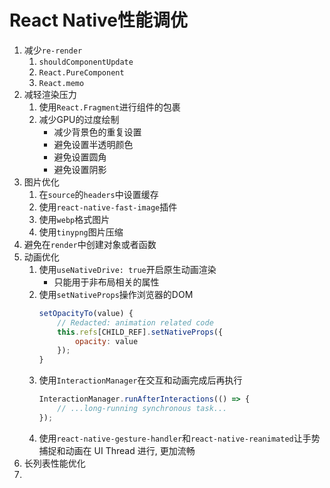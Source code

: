 # React Native性能调优
1. 减少`re-render`
    1. `shouldComponentUpdate`
    2. `React.PureComponent`
    3. `React.memo`
2. 减轻渲染压力
    1. 使用`React.Fragment`进行组件的包裹
    2. 减少GPU的过度绘制
        * 减少背景色的重复设置
        * 避免设置半透明颜色
        * 避免设置圆角
        * 避免设置阴影 
3. 图片优化
    1. 在`source`的`headers`中设置缓存
    2. 使用`react-native-fast-image`插件
    3. 使用`webp`格式图片
    4. 使用`tinypng`图片压缩
4. 避免在`render`中创建对象或者函数
5. 动画优化
    1. 使用`useNativeDrive: true`开启原生动画渲染
        * 只能用于非布局相关的属性
    2. 使用`setNativeProps`操作浏览器的DOM
        ```js
        setOpacityTo(value) {
            // Redacted: animation related code
            this.refs[CHILD_REF].setNativeProps({
                opacity: value
            });
        }
        ```
    3. 使用`InteractionManager`在交互和动画完成后再执行
        ```js
        InteractionManager.runAfterInteractions(() => {
            // ...long-running synchronous task...
        });
        ```
    4. 使用`react-native-gesture-handler`和`react-native-reanimated`让手势捕捉和动画在 UI Thread 进行, 更加流畅
6. 长列表性能优化
7. 